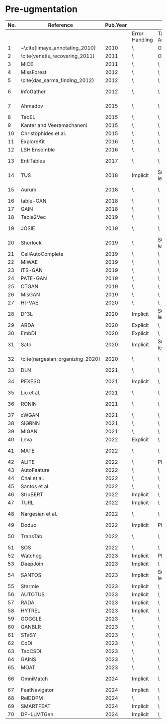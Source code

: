 # Pre-ugmentation

<table class="tg"><thead>
  <tr>
    <th class="tg-c3ow">No.</th>
    <th class="tg-c3ow">Reference</th>
    <th class="tg-0pky">Pub.Year</th>
    <th class="tg-c3ow" colspan="8">Pre-augmentation Methods</th>
    <th class="tg-c3ow" colspan="3">Target Tasks</th>
  </tr></thead>
<tbody>
  <tr>
    <td class="tg-c3ow"></td>
    <td class="tg-c3ow"></td>
    <td class="tg-0pky"></td>
    <td class="tg-c3ow">Error Handling</td>
    <td class="tg-c3ow">Table Annotation</td>
    <td class="tg-c3ow">Table Simplification</td>
    <td class="tg-c3ow">Table Representation</td>
    <td class="tg-c3ow">Table Indexing</td>
    <td class="tg-c3ow">Table Navigation</td>
    <td class="tg-c3ow">Schema Matching</td>
    <td class="tg-c3ow">Entity Matching</td>
    <td class="tg-c3ow">Augmentation</td>
    <td class="tg-c3ow">Table Search</td>
    <td class="tg-c3ow">Semantics Detection</td>
  </tr>
  <tr>
    <td class="tg-c3ow">1</td>
    <td class="tg-0pky">~\cite{limaye_annotating_2010}</td>
    <td class="tg-0pky">2010</td>
    <td class="tg-c3ow">\</td>
    <td class="tg-c3ow">Ontology</td>
    <td class="tg-c3ow">\</td>
    <td class="tg-c3ow">Content</td>
    <td class="tg-c3ow">\</td>
    <td class="tg-c3ow">\</td>
    <td class="tg-c3ow">\</td>
    <td class="tg-c3ow">\</td>
    <td class="tg-c3ow"></td>
    <td class="tg-c3ow">✓</td>
    <td class="tg-c3ow">✓</td>
  </tr>
  <tr>
    <td class="tg-c3ow">2</td>
    <td class="tg-0pky">\cite{venetis_recovering_2011}</td>
    <td class="tg-0pky">2011</td>
    <td class="tg-c3ow">\</td>
    <td class="tg-c3ow">Ontology</td>
    <td class="tg-c3ow">\</td>
    <td class="tg-c3ow">Content</td>
    <td class="tg-c3ow">\</td>
    <td class="tg-c3ow">\</td>
    <td class="tg-c3ow">Textual</td>
    <td class="tg-c3ow">\</td>
    <td class="tg-c3ow"></td>
    <td class="tg-c3ow">✓</td>
    <td class="tg-c3ow">✓</td>
  </tr>
  <tr>
    <td class="tg-c3ow">3</td>
    <td class="tg-0pky">MICE</td>
    <td class="tg-0pky">2011</td>
    <td class="tg-c3ow">\</td>
    <td class="tg-c3ow">\</td>
    <td class="tg-c3ow">\</td>
    <td class="tg-c3ow">Content</td>
    <td class="tg-c3ow">\</td>
    <td class="tg-c3ow">\</td>
    <td class="tg-c3ow">\</td>
    <td class="tg-c3ow">\</td>
    <td class="tg-c3ow">✓</td>
    <td class="tg-0pky"></td>
    <td class="tg-0pky"></td>
  </tr>
  <tr>
    <td class="tg-c3ow">4</td>
    <td class="tg-0pky">MissForest</td>
    <td class="tg-0pky">2012</td>
    <td class="tg-c3ow">\</td>
    <td class="tg-c3ow">\</td>
    <td class="tg-c3ow">\</td>
    <td class="tg-c3ow">Content</td>
    <td class="tg-c3ow">\</td>
    <td class="tg-c3ow">\</td>
    <td class="tg-c3ow">\</td>
    <td class="tg-c3ow">\</td>
    <td class="tg-c3ow">✓</td>
    <td class="tg-0pky"></td>
    <td class="tg-0pky"></td>
  </tr>
  <tr>
    <td class="tg-c3ow">5</td>
    <td class="tg-0pky">\cite{das_sarma_finding_2012}</td>
    <td class="tg-0pky">2012</td>
    <td class="tg-c3ow">\</td>
    <td class="tg-c3ow">\</td>
    <td class="tg-c3ow">\</td>
    <td class="tg-c3ow">Content+Metadata</td>
    <td class="tg-c3ow">\</td>
    <td class="tg-c3ow">\</td>
    <td class="tg-c3ow">Textual+Metadata</td>
    <td class="tg-c3ow">KB</td>
    <td class="tg-c3ow"></td>
    <td class="tg-c3ow">✓</td>
    <td class="tg-c3ow"></td>
  </tr>
  <tr>
    <td class="tg-c3ow">6</td>
    <td class="tg-0pky">InfoGather</td>
    <td class="tg-0pky">2012</td>
    <td class="tg-c3ow">\</td>
    <td class="tg-c3ow">\</td>
    <td class="tg-c3ow">Summarization</td>
    <td class="tg-c3ow">Content+Metadata</td>
    <td class="tg-c3ow">Inverted index</td>
    <td class="tg-c3ow">\</td>
    <td class="tg-c3ow">Textual+Metadata</td>
    <td class="tg-c3ow">Semantic</td>
    <td class="tg-c3ow">✓</td>
    <td class="tg-c3ow"></td>
    <td class="tg-c3ow"></td>
  </tr>
  <tr>
    <td class="tg-c3ow">7</td>
    <td class="tg-0pky">Ahmadov</td>
    <td class="tg-0pky">2015</td>
    <td class="tg-c3ow">\</td>
    <td class="tg-c3ow">\</td>
    <td class="tg-c3ow">\</td>
    <td class="tg-c3ow">Content+Metadata</td>
    <td class="tg-c3ow">Inverted index</td>
    <td class="tg-c3ow">\</td>
    <td class="tg-c3ow">\</td>
    <td class="tg-c3ow">\</td>
    <td class="tg-c3ow">✓</td>
    <td class="tg-0pky"></td>
    <td class="tg-0pky"></td>
  </tr>
  <tr>
    <td class="tg-c3ow">8</td>
    <td class="tg-0pky">TabEL</td>
    <td class="tg-0pky">2015</td>
    <td class="tg-c3ow">\</td>
    <td class="tg-c3ow">\</td>
    <td class="tg-c3ow">\</td>
    <td class="tg-c3ow">Content</td>
    <td class="tg-c3ow">\</td>
    <td class="tg-c3ow">\</td>
    <td class="tg-c3ow">\</td>
    <td class="tg-c3ow">DB</td>
    <td class="tg-c3ow">✓</td>
    <td class="tg-c3ow">✓</td>
    <td class="tg-c3ow"></td>
  </tr>
  <tr>
    <td class="tg-c3ow">9</td>
    <td class="tg-0pky">Kanter and Veeramachaneni</td>
    <td class="tg-0pky">2015</td>
    <td class="tg-c3ow">\</td>
    <td class="tg-c3ow">\</td>
    <td class="tg-c3ow">\</td>
    <td class="tg-c3ow">Content</td>
    <td class="tg-c3ow">\</td>
    <td class="tg-c3ow">\</td>
    <td class="tg-c3ow">\</td>
    <td class="tg-c3ow">\</td>
    <td class="tg-c3ow">✓</td>
    <td class="tg-0pky"></td>
    <td class="tg-0pky"></td>
  </tr>
  <tr>
    <td class="tg-c3ow">10</td>
    <td class="tg-0pky">Christophides et al.</td>
    <td class="tg-0pky">2015</td>
    <td class="tg-c3ow">\</td>
    <td class="tg-c3ow">\</td>
    <td class="tg-c3ow">\</td>
    <td class="tg-c3ow">Content</td>
    <td class="tg-c3ow">\</td>
    <td class="tg-c3ow">\</td>
    <td class="tg-c3ow">\</td>
    <td class="tg-c3ow">KB</td>
    <td class="tg-c3ow">✓</td>
    <td class="tg-c3ow">✓</td>
    <td class="tg-c3ow"></td>
  </tr>
  <tr>
    <td class="tg-c3ow">11</td>
    <td class="tg-0pky">ExploreKit</td>
    <td class="tg-0pky">2016</td>
    <td class="tg-c3ow">\</td>
    <td class="tg-c3ow">\</td>
    <td class="tg-c3ow">\</td>
    <td class="tg-c3ow">Content</td>
    <td class="tg-c3ow">\</td>
    <td class="tg-c3ow">\</td>
    <td class="tg-c3ow">\</td>
    <td class="tg-c3ow">\</td>
    <td class="tg-c3ow">✓</td>
    <td class="tg-0pky"></td>
    <td class="tg-0pky"></td>
  </tr>
  <tr>
    <td class="tg-c3ow">12</td>
    <td class="tg-0pky">LSH Ensemble</td>
    <td class="tg-0pky">2016</td>
    <td class="tg-c3ow">\</td>
    <td class="tg-c3ow">\</td>
    <td class="tg-c3ow">\</td>
    <td class="tg-c3ow">Content</td>
    <td class="tg-c3ow">LSH</td>
    <td class="tg-c3ow">\</td>
    <td class="tg-c3ow">\</td>
    <td class="tg-c3ow">\</td>
    <td class="tg-c3ow">✓</td>
    <td class="tg-c3ow">✓</td>
    <td class="tg-c3ow"></td>
  </tr>
  <tr>
    <td class="tg-c3ow">13</td>
    <td class="tg-0pky">EntiTables</td>
    <td class="tg-0pky">2017</td>
    <td class="tg-c3ow">\</td>
    <td class="tg-c3ow">\</td>
    <td class="tg-c3ow">\</td>
    <td class="tg-c3ow">Content</td>
    <td class="tg-c3ow">Inverted index</td>
    <td class="tg-c3ow">\</td>
    <td class="tg-c3ow">\</td>
    <td class="tg-c3ow">KB+DB</td>
    <td class="tg-c3ow">✓</td>
    <td class="tg-c3ow"></td>
    <td class="tg-c3ow"></td>
  </tr>
  <tr>
    <td class="tg-c3ow">14</td>
    <td class="tg-0pky">TUS</td>
    <td class="tg-0pky">2018</td>
    <td class="tg-c3ow">Implicit</td>
    <td class="tg-c3ow">Supervised-learning</td>
    <td class="tg-c3ow">\</td>
    <td class="tg-c3ow">Content</td>
    <td class="tg-c3ow">LSH</td>
    <td class="tg-c3ow">\</td>
    <td class="tg-c3ow">Textual</td>
    <td class="tg-c3ow">\</td>
    <td class="tg-c3ow">✓</td>
    <td class="tg-c3ow">✓</td>
    <td class="tg-c3ow"></td>
  </tr>
  <tr>
    <td class="tg-c3ow">15</td>
    <td class="tg-0pky">Aurum</td>
    <td class="tg-0pky">2018</td>
    <td class="tg-c3ow">\</td>
    <td class="tg-c3ow">\</td>
    <td class="tg-c3ow">\</td>
    <td class="tg-c3ow">Content</td>
    <td class="tg-c3ow">\</td>
    <td class="tg-c3ow">Linkage graph</td>
    <td class="tg-c3ow">Numerical</td>
    <td class="tg-c3ow">\</td>
    <td class="tg-c3ow"></td>
    <td class="tg-c3ow">✓</td>
    <td class="tg-c3ow"></td>
  </tr>
  <tr>
    <td class="tg-c3ow">16</td>
    <td class="tg-0pky">table-GAN</td>
    <td class="tg-0pky">2018</td>
    <td class="tg-c3ow">\</td>
    <td class="tg-c3ow">\</td>
    <td class="tg-c3ow">\</td>
    <td class="tg-c3ow">Content</td>
    <td class="tg-c3ow">\</td>
    <td class="tg-c3ow">\</td>
    <td class="tg-c3ow">\</td>
    <td class="tg-c3ow">\</td>
    <td class="tg-c3ow">✓</td>
    <td class="tg-0pky"></td>
    <td class="tg-0pky"></td>
  </tr>
  <tr>
    <td class="tg-c3ow">17</td>
    <td class="tg-0pky">GAIN</td>
    <td class="tg-0pky">2018</td>
    <td class="tg-c3ow">\</td>
    <td class="tg-c3ow">\</td>
    <td class="tg-c3ow">\</td>
    <td class="tg-c3ow">Content</td>
    <td class="tg-c3ow">\</td>
    <td class="tg-c3ow">\</td>
    <td class="tg-c3ow">\</td>
    <td class="tg-c3ow">\</td>
    <td class="tg-c3ow">✓</td>
    <td class="tg-0pky"></td>
    <td class="tg-0pky"></td>
  </tr>
  <tr>
    <td class="tg-c3ow">18</td>
    <td class="tg-0pky">Table2Vec</td>
    <td class="tg-0pky">2019</td>
    <td class="tg-c3ow">\</td>
    <td class="tg-c3ow">\</td>
    <td class="tg-c3ow">\</td>
    <td class="tg-c3ow">Content</td>
    <td class="tg-c3ow">\</td>
    <td class="tg-c3ow">\</td>
    <td class="tg-c3ow">\</td>
    <td class="tg-c3ow">KB+DB</td>
    <td class="tg-c3ow">✓</td>
    <td class="tg-c3ow"></td>
    <td class="tg-c3ow"></td>
  </tr>
  <tr>
    <td class="tg-c3ow">19</td>
    <td class="tg-0pky">JOSIE</td>
    <td class="tg-0pky">2019</td>
    <td class="tg-c3ow">\</td>
    <td class="tg-c3ow">\</td>
    <td class="tg-c3ow">\</td>
    <td class="tg-c3ow">Content</td>
    <td class="tg-c3ow">Inverted index</td>
    <td class="tg-c3ow">\</td>
    <td class="tg-c3ow">\</td>
    <td class="tg-c3ow">\</td>
    <td class="tg-c3ow">✓</td>
    <td class="tg-c3ow">✓</td>
    <td class="tg-c3ow"></td>
  </tr>
  <tr>
    <td class="tg-c3ow">20</td>
    <td class="tg-0pky">Sherlock</td>
    <td class="tg-0pky">2019</td>
    <td class="tg-c3ow">\</td>
    <td class="tg-c3ow">Supervised-learning</td>
    <td class="tg-c3ow">\</td>
    <td class="tg-c3ow">Content</td>
    <td class="tg-c3ow">\</td>
    <td class="tg-c3ow">\</td>
    <td class="tg-c3ow">\</td>
    <td class="tg-c3ow">\</td>
    <td class="tg-c3ow">✓</td>
    <td class="tg-c3ow"></td>
    <td class="tg-c3ow"></td>
  </tr>
  <tr>
    <td class="tg-c3ow">21</td>
    <td class="tg-0pky">CellAutoComplete</td>
    <td class="tg-0pky">2019</td>
    <td class="tg-c3ow">\</td>
    <td class="tg-c3ow">\</td>
    <td class="tg-c3ow">Summarization</td>
    <td class="tg-c3ow">Content+Metadata</td>
    <td class="tg-c3ow">\</td>
    <td class="tg-c3ow">\</td>
    <td class="tg-c3ow">\</td>
    <td class="tg-c3ow">KB+DB</td>
    <td class="tg-c3ow">✓</td>
    <td class="tg-0pky"></td>
    <td class="tg-0pky"></td>
  </tr>
  <tr>
    <td class="tg-c3ow">22</td>
    <td class="tg-0pky">MIWAE</td>
    <td class="tg-0pky">2019</td>
    <td class="tg-c3ow">\</td>
    <td class="tg-c3ow">\</td>
    <td class="tg-c3ow">\</td>
    <td class="tg-c3ow">Content</td>
    <td class="tg-c3ow">\</td>
    <td class="tg-c3ow">\</td>
    <td class="tg-c3ow">\</td>
    <td class="tg-c3ow">\</td>
    <td class="tg-c3ow">✓</td>
    <td class="tg-0pky"></td>
    <td class="tg-0pky"></td>
  </tr>
  <tr>
    <td class="tg-c3ow">23</td>
    <td class="tg-0pky">ITS-GAN</td>
    <td class="tg-0pky">2019</td>
    <td class="tg-c3ow">\</td>
    <td class="tg-c3ow">\</td>
    <td class="tg-c3ow">\</td>
    <td class="tg-c3ow">Content</td>
    <td class="tg-c3ow">\</td>
    <td class="tg-c3ow">\</td>
    <td class="tg-c3ow">\</td>
    <td class="tg-c3ow">\</td>
    <td class="tg-c3ow">✓</td>
    <td class="tg-0pky"></td>
    <td class="tg-0pky"></td>
  </tr>
  <tr>
    <td class="tg-c3ow">24</td>
    <td class="tg-0pky">PATE-GAN</td>
    <td class="tg-0pky">2019</td>
    <td class="tg-c3ow">\</td>
    <td class="tg-c3ow">\</td>
    <td class="tg-c3ow">\</td>
    <td class="tg-c3ow">Content</td>
    <td class="tg-c3ow">\</td>
    <td class="tg-c3ow">\</td>
    <td class="tg-c3ow">\</td>
    <td class="tg-c3ow">\</td>
    <td class="tg-c3ow">✓</td>
    <td class="tg-c3ow"></td>
    <td class="tg-0pky"></td>
  </tr>
  <tr>
    <td class="tg-c3ow">25</td>
    <td class="tg-0pky">CTGAN</td>
    <td class="tg-0pky">2019</td>
    <td class="tg-c3ow">\</td>
    <td class="tg-c3ow">\</td>
    <td class="tg-c3ow">\</td>
    <td class="tg-c3ow">Content</td>
    <td class="tg-c3ow">\</td>
    <td class="tg-c3ow">\</td>
    <td class="tg-c3ow">\</td>
    <td class="tg-c3ow">\</td>
    <td class="tg-c3ow">✓</td>
    <td class="tg-0pky"></td>
    <td class="tg-0pky"></td>
  </tr>
  <tr>
    <td class="tg-c3ow">26</td>
    <td class="tg-0pky">MisGAN</td>
    <td class="tg-0pky">2019</td>
    <td class="tg-c3ow">\</td>
    <td class="tg-c3ow">\</td>
    <td class="tg-c3ow">\</td>
    <td class="tg-c3ow">Content</td>
    <td class="tg-c3ow">\</td>
    <td class="tg-c3ow">\</td>
    <td class="tg-c3ow">\</td>
    <td class="tg-c3ow">\</td>
    <td class="tg-c3ow">✓</td>
    <td class="tg-0pky"></td>
    <td class="tg-0pky"></td>
  </tr>
  <tr>
    <td class="tg-c3ow">27</td>
    <td class="tg-0pky">HI-VAE</td>
    <td class="tg-0pky">2020</td>
    <td class="tg-c3ow">\</td>
    <td class="tg-c3ow">\</td>
    <td class="tg-c3ow">\</td>
    <td class="tg-c3ow">Content</td>
    <td class="tg-c3ow">\</td>
    <td class="tg-c3ow">\</td>
    <td class="tg-c3ow">\</td>
    <td class="tg-c3ow">\</td>
    <td class="tg-c3ow">✓</td>
    <td class="tg-0pky"></td>
    <td class="tg-0pky"></td>
  </tr>
  <tr>
    <td class="tg-c3ow">28</td>
    <td class="tg-0pky">D^3L</td>
    <td class="tg-0pky">2020</td>
    <td class="tg-c3ow">Implicit</td>
    <td class="tg-c3ow">Supervised-learning</td>
    <td class="tg-c3ow">\</td>
    <td class="tg-c3ow">Content</td>
    <td class="tg-c3ow">LSH</td>
    <td class="tg-c3ow">\</td>
    <td class="tg-c3ow">Textual+Numerical</td>
    <td class="tg-c3ow">\</td>
    <td class="tg-c3ow">✓</td>
    <td class="tg-c3ow">✓</td>
    <td class="tg-c3ow"></td>
  </tr>
  <tr>
    <td class="tg-c3ow">29</td>
    <td class="tg-0pky">ARDA</td>
    <td class="tg-0pky">2020</td>
    <td class="tg-c3ow">Explicit</td>
    <td class="tg-c3ow">\</td>
    <td class="tg-c3ow">Sampling</td>
    <td class="tg-c3ow">Content</td>
    <td class="tg-c3ow">\</td>
    <td class="tg-c3ow">\</td>
    <td class="tg-c3ow">\</td>
    <td class="tg-c3ow">\</td>
    <td class="tg-c3ow">✓</td>
    <td class="tg-0pky"></td>
    <td class="tg-0pky"></td>
  </tr>
  <tr>
    <td class="tg-c3ow">30</td>
    <td class="tg-0pky">EmbDI</td>
    <td class="tg-0pky">2020</td>
    <td class="tg-c3ow">Explicit</td>
    <td class="tg-c3ow">\</td>
    <td class="tg-c3ow">\</td>
    <td class="tg-c3ow">Content+Context</td>
    <td class="tg-c3ow">\</td>
    <td class="tg-c3ow">\</td>
    <td class="tg-c3ow">\</td>
    <td class="tg-c3ow">\</td>
    <td class="tg-c3ow">✓</td>
    <td class="tg-c3ow"></td>
    <td class="tg-c3ow"></td>
  </tr>
  <tr>
    <td class="tg-c3ow">31</td>
    <td class="tg-0pky">Sato</td>
    <td class="tg-0pky">2020</td>
    <td class="tg-c3ow">Implicit</td>
    <td class="tg-c3ow">Supervised-learning</td>
    <td class="tg-c3ow">Summarization</td>
    <td class="tg-c3ow">Content+Context</td>
    <td class="tg-c3ow">\</td>
    <td class="tg-c3ow">\</td>
    <td class="tg-c3ow">\</td>
    <td class="tg-c3ow">\</td>
    <td class="tg-c3ow"></td>
    <td class="tg-c3ow"></td>
    <td class="tg-c3ow">✓</td>
  </tr>
  <tr>
    <td class="tg-c3ow">32</td>
    <td class="tg-0pky">\cite{nargesian_organizing_2020}</td>
    <td class="tg-0pky">2020</td>
    <td class="tg-c3ow">\</td>
    <td class="tg-c3ow">\</td>
    <td class="tg-c3ow">\</td>
    <td class="tg-c3ow">Content</td>
    <td class="tg-c3ow">\</td>
    <td class="tg-c3ow">Linkage graph</td>
    <td class="tg-c3ow">\</td>
    <td class="tg-c3ow">\</td>
    <td class="tg-c3ow"></td>
    <td class="tg-c3ow">✓</td>
    <td class="tg-c3ow"></td>
  </tr>
  <tr>
    <td class="tg-c3ow">33</td>
    <td class="tg-0pky">DLN </td>
    <td class="tg-0pky">2021</td>
    <td class="tg-c3ow">\</td>
    <td class="tg-c3ow">\</td>
    <td class="tg-c3ow">Sampling</td>
    <td class="tg-c3ow">Content+Metadata</td>
    <td class="tg-c3ow">\</td>
    <td class="tg-c3ow">\</td>
    <td class="tg-c3ow">\</td>
    <td class="tg-c3ow">\</td>
    <td class="tg-0pky"></td>
    <td class="tg-c3ow">✓</td>
    <td class="tg-0pky"></td>
  </tr>
  <tr>
    <td class="tg-c3ow">34</td>
    <td class="tg-0pky">PEXESO</td>
    <td class="tg-0pky">2021</td>
    <td class="tg-c3ow">Implicit</td>
    <td class="tg-c3ow">\</td>
    <td class="tg-c3ow">\</td>
    <td class="tg-c3ow">Content</td>
    <td class="tg-c3ow">Inverted index</td>
    <td class="tg-c3ow">\</td>
    <td class="tg-c3ow">Textual</td>
    <td class="tg-c3ow">\</td>
    <td class="tg-c3ow">✓</td>
    <td class="tg-c3ow">✓</td>
    <td class="tg-c3ow"></td>
  </tr>
  <tr>
    <td class="tg-c3ow">35</td>
    <td class="tg-0pky">Liu et al.</td>
    <td class="tg-0pky">2021</td>
    <td class="tg-c3ow">\</td>
    <td class="tg-c3ow">\</td>
    <td class="tg-c3ow">\</td>
    <td class="tg-c3ow">Content</td>
    <td class="tg-c3ow">\</td>
    <td class="tg-c3ow">\</td>
    <td class="tg-c3ow">\</td>
    <td class="tg-c3ow">\</td>
    <td class="tg-c3ow">✓</td>
    <td class="tg-0pky"></td>
    <td class="tg-0pky"></td>
  </tr>
  <tr>
    <td class="tg-c3ow">36</td>
    <td class="tg-0pky">RONIN</td>
    <td class="tg-0pky">2021</td>
    <td class="tg-c3ow">\</td>
    <td class="tg-c3ow">\</td>
    <td class="tg-c3ow">\</td>
    <td class="tg-c3ow">Content</td>
    <td class="tg-c3ow">\</td>
    <td class="tg-c3ow">Hierarchical structure</td>
    <td class="tg-c3ow">\</td>
    <td class="tg-c3ow">\</td>
    <td class="tg-c3ow"></td>
    <td class="tg-c3ow">✓</td>
    <td class="tg-c3ow"></td>
  </tr>
  <tr>
    <td class="tg-c3ow">37</td>
    <td class="tg-0pky">cWGAN</td>
    <td class="tg-0pky">2021</td>
    <td class="tg-c3ow">\</td>
    <td class="tg-c3ow">\</td>
    <td class="tg-c3ow">\</td>
    <td class="tg-c3ow">Content</td>
    <td class="tg-c3ow">\</td>
    <td class="tg-c3ow">\</td>
    <td class="tg-c3ow">\</td>
    <td class="tg-c3ow">\</td>
    <td class="tg-c3ow">✓</td>
    <td class="tg-0pky"></td>
    <td class="tg-0pky"></td>
  </tr>
  <tr>
    <td class="tg-c3ow">38</td>
    <td class="tg-0pky">SIGRNN</td>
    <td class="tg-0pky">2021</td>
    <td class="tg-c3ow">\</td>
    <td class="tg-c3ow">\</td>
    <td class="tg-c3ow">\</td>
    <td class="tg-c3ow">Content</td>
    <td class="tg-c3ow">\</td>
    <td class="tg-c3ow">\</td>
    <td class="tg-c3ow">\</td>
    <td class="tg-c3ow">\</td>
    <td class="tg-c3ow">✓</td>
    <td class="tg-0pky"></td>
    <td class="tg-0pky"></td>
  </tr>
  <tr>
    <td class="tg-c3ow">39</td>
    <td class="tg-0pky">MIGAN</td>
    <td class="tg-0pky">2021</td>
    <td class="tg-c3ow">\</td>
    <td class="tg-c3ow">\</td>
    <td class="tg-c3ow">\</td>
    <td class="tg-c3ow">Content</td>
    <td class="tg-c3ow">\</td>
    <td class="tg-c3ow">\</td>
    <td class="tg-c3ow">\</td>
    <td class="tg-c3ow">\</td>
    <td class="tg-c3ow">✓</td>
    <td class="tg-0pky"></td>
    <td class="tg-0pky"></td>
  </tr>
  <tr>
    <td class="tg-c3ow">40</td>
    <td class="tg-0pky">Leva</td>
    <td class="tg-0pky">2022</td>
    <td class="tg-c3ow">Explicit</td>
    <td class="tg-c3ow">\</td>
    <td class="tg-c3ow">\</td>
    <td class="tg-c3ow">Content</td>
    <td class="tg-c3ow">\</td>
    <td class="tg-c3ow">\</td>
    <td class="tg-c3ow">\</td>
    <td class="tg-c3ow">\</td>
    <td class="tg-c3ow">✓</td>
    <td class="tg-c3ow"></td>
    <td class="tg-c3ow"></td>
  </tr>
  <tr>
    <td class="tg-c3ow">41</td>
    <td class="tg-0pky">MATE</td>
    <td class="tg-0pky">2022</td>
    <td class="tg-c3ow">\</td>
    <td class="tg-c3ow">\</td>
    <td class="tg-c3ow">\</td>
    <td class="tg-c3ow">Content</td>
    <td class="tg-c3ow">Inverted index</td>
    <td class="tg-c3ow">\</td>
    <td class="tg-c3ow">\</td>
    <td class="tg-c3ow">\</td>
    <td class="tg-c3ow">✓</td>
    <td class="tg-c3ow"></td>
    <td class="tg-c3ow"></td>
  </tr>
  <tr>
    <td class="tg-c3ow">42</td>
    <td class="tg-0pky">ALITE</td>
    <td class="tg-0pky">2022</td>
    <td class="tg-c3ow">\</td>
    <td class="tg-c3ow">PLMs</td>
    <td class="tg-c3ow">\</td>
    <td class="tg-c3ow">Content</td>
    <td class="tg-c3ow">\</td>
    <td class="tg-c3ow">Clustering</td>
    <td class="tg-c3ow">\</td>
    <td class="tg-c3ow">\</td>
    <td class="tg-c3ow">✓</td>
    <td class="tg-0pky"></td>
    <td class="tg-0pky"></td>
  </tr>
  <tr>
    <td class="tg-c3ow">43</td>
    <td class="tg-0pky">AutoFeature</td>
    <td class="tg-0pky">2022</td>
    <td class="tg-c3ow">\</td>
    <td class="tg-c3ow">\</td>
    <td class="tg-c3ow">Sampling</td>
    <td class="tg-c3ow">Content</td>
    <td class="tg-c3ow">\</td>
    <td class="tg-c3ow">\</td>
    <td class="tg-c3ow">\</td>
    <td class="tg-c3ow">\</td>
    <td class="tg-c3ow">✓</td>
    <td class="tg-0pky"></td>
    <td class="tg-0pky"></td>
  </tr>
  <tr>
    <td class="tg-c3ow">44</td>
    <td class="tg-0pky">Chai et al.</td>
    <td class="tg-0pky">2022</td>
    <td class="tg-c3ow">\</td>
    <td class="tg-c3ow">\</td>
    <td class="tg-c3ow">\</td>
    <td class="tg-c3ow">Content</td>
    <td class="tg-c3ow">\</td>
    <td class="tg-c3ow">Clustering</td>
    <td class="tg-c3ow">\</td>
    <td class="tg-c3ow">\</td>
    <td class="tg-c3ow">✓</td>
    <td class="tg-c3ow">✓</td>
    <td class="tg-0pky"></td>
  </tr>
  <tr>
    <td class="tg-c3ow">45</td>
    <td class="tg-0pky">Santos et al.</td>
    <td class="tg-0pky">2022</td>
    <td class="tg-c3ow">\</td>
    <td class="tg-c3ow">\</td>
    <td class="tg-c3ow">\</td>
    <td class="tg-c3ow">Content</td>
    <td class="tg-c3ow">\</td>
    <td class="tg-c3ow">\</td>
    <td class="tg-c3ow">\</td>
    <td class="tg-c3ow">\</td>
    <td class="tg-c3ow">✓</td>
    <td class="tg-c3ow">✓</td>
    <td class="tg-c3ow"></td>
  </tr>
  <tr>
    <td class="tg-c3ow">46</td>
    <td class="tg-0pky">StruBERT</td>
    <td class="tg-0pky">2022</td>
    <td class="tg-c3ow">Implicit</td>
    <td class="tg-c3ow">\</td>
    <td class="tg-c3ow">Summarization</td>
    <td class="tg-c3ow">Content+Context+Metadata</td>
    <td class="tg-c3ow">\</td>
    <td class="tg-c3ow">\</td>
    <td class="tg-c3ow">\</td>
    <td class="tg-c3ow">\</td>
    <td class="tg-c3ow"></td>
    <td class="tg-c3ow">✓</td>
    <td class="tg-c3ow"></td>
  </tr>
  <tr>
    <td class="tg-c3ow">47</td>
    <td class="tg-0pky">TURL</td>
    <td class="tg-0pky">2022</td>
    <td class="tg-c3ow">Implicit</td>
    <td class="tg-c3ow">\</td>
    <td class="tg-c3ow">Summarization</td>
    <td class="tg-c3ow">Content+Context+Metadata</td>
    <td class="tg-c3ow">\</td>
    <td class="tg-c3ow">\</td>
    <td class="tg-c3ow">\</td>
    <td class="tg-c3ow">\</td>
    <td class="tg-c3ow">✓</td>
    <td class="tg-c3ow"></td>
    <td class="tg-c3ow">✓</td>
  </tr>
  <tr>
    <td class="tg-c3ow">48</td>
    <td class="tg-0pky">Nargesian et al.</td>
    <td class="tg-0pky">2022</td>
    <td class="tg-c3ow">\</td>
    <td class="tg-c3ow">\</td>
    <td class="tg-c3ow">\</td>
    <td class="tg-c3ow">Content</td>
    <td class="tg-c3ow">\</td>
    <td class="tg-c3ow">Linkage graph</td>
    <td class="tg-c3ow">\</td>
    <td class="tg-c3ow">\</td>
    <td class="tg-c3ow"></td>
    <td class="tg-c3ow">✓</td>
    <td class="tg-c3ow"></td>
  </tr>
  <tr>
    <td class="tg-c3ow">49</td>
    <td class="tg-0pky">Doduo</td>
    <td class="tg-0pky">2022</td>
    <td class="tg-c3ow">Implicit</td>
    <td class="tg-c3ow">PLMs</td>
    <td class="tg-c3ow">\</td>
    <td class="tg-c3ow">Content+Context</td>
    <td class="tg-c3ow">\</td>
    <td class="tg-c3ow">\</td>
    <td class="tg-c3ow">\</td>
    <td class="tg-c3ow">\</td>
    <td class="tg-c3ow"></td>
    <td class="tg-c3ow"></td>
    <td class="tg-c3ow">✓</td>
  </tr>
  <tr>
    <td class="tg-c3ow">50</td>
    <td class="tg-0pky">TransTab</td>
    <td class="tg-0pky">2022</td>
    <td class="tg-c3ow">\</td>
    <td class="tg-c3ow">\</td>
    <td class="tg-c3ow">\</td>
    <td class="tg-c3ow">Content</td>
    <td class="tg-c3ow">\</td>
    <td class="tg-c3ow">Linkage graph</td>
    <td class="tg-c3ow">\</td>
    <td class="tg-c3ow">\</td>
    <td class="tg-c3ow">✓</td>
    <td class="tg-0pky"></td>
    <td class="tg-0pky"></td>
  </tr>
  <tr>
    <td class="tg-baqh">51</td>
    <td class="tg-0lax">SOS</td>
    <td class="tg-0lax">2022</td>
    <td class="tg-baqh">\</td>
    <td class="tg-baqh">\</td>
    <td class="tg-baqh">\</td>
    <td class="tg-baqh">Content</td>
    <td class="tg-baqh">\</td>
    <td class="tg-baqh">\</td>
    <td class="tg-baqh">\</td>
    <td class="tg-baqh">\</td>
    <td class="tg-baqh">✓</td>
    <td class="tg-0lax"></td>
    <td class="tg-0lax"></td>
  </tr>
  <tr>
    <td class="tg-c3ow">52</td>
    <td class="tg-0pky">Watchog</td>
    <td class="tg-0pky">2023</td>
    <td class="tg-c3ow">Implicit</td>
    <td class="tg-c3ow">PLMs</td>
    <td class="tg-c3ow">Summarization</td>
    <td class="tg-c3ow">Content+Context+Metadata</td>
    <td class="tg-c3ow">\</td>
    <td class="tg-c3ow">\</td>
    <td class="tg-c3ow">\</td>
    <td class="tg-c3ow">\</td>
    <td class="tg-c3ow"></td>
    <td class="tg-c3ow"></td>
    <td class="tg-c3ow">✓</td>
  </tr>
  <tr>
    <td class="tg-c3ow">53</td>
    <td class="tg-0pky">DeepJoin</td>
    <td class="tg-0pky">2023</td>
    <td class="tg-c3ow">Implicit</td>
    <td class="tg-c3ow">\</td>
    <td class="tg-c3ow">Sampling</td>
    <td class="tg-c3ow">Content</td>
    <td class="tg-c3ow">HNSW</td>
    <td class="tg-c3ow">\</td>
    <td class="tg-c3ow">Textual</td>
    <td class="tg-c3ow">\</td>
    <td class="tg-c3ow">✓</td>
    <td class="tg-c3ow">✓</td>
    <td class="tg-c3ow"></td>
  </tr>
  <tr>
    <td class="tg-c3ow">54</td>
    <td class="tg-0pky">SANTOS</td>
    <td class="tg-0pky">2023</td>
    <td class="tg-c3ow">Implicit</td>
    <td class="tg-c3ow">Supervised-learning</td>
    <td class="tg-c3ow">\</td>
    <td class="tg-c3ow">Content+Context</td>
    <td class="tg-c3ow">Inverted index</td>
    <td class="tg-c3ow">\</td>
    <td class="tg-c3ow">Textual</td>
    <td class="tg-c3ow">\</td>
    <td class="tg-c3ow">✓</td>
    <td class="tg-c3ow">✓</td>
    <td class="tg-c3ow"></td>
  </tr>
  <tr>
    <td class="tg-c3ow">55</td>
    <td class="tg-0pky">Starmie</td>
    <td class="tg-0pky">2023</td>
    <td class="tg-c3ow">Implicit</td>
    <td class="tg-c3ow">\</td>
    <td class="tg-c3ow">Sampling</td>
    <td class="tg-c3ow">Content+Context</td>
    <td class="tg-c3ow">LSH+HNSW</td>
    <td class="tg-c3ow">\</td>
    <td class="tg-c3ow">Textual</td>
    <td class="tg-c3ow">\</td>
    <td class="tg-c3ow">✓</td>
    <td class="tg-c3ow">✓</td>
    <td class="tg-c3ow"></td>
  </tr>
  <tr>
    <td class="tg-c3ow">56</td>
    <td class="tg-0pky">AUTOTUS</td>
    <td class="tg-0pky">2023</td>
    <td class="tg-c3ow">Implicit</td>
    <td class="tg-c3ow">\</td>
    <td class="tg-c3ow">Sampling</td>
    <td class="tg-c3ow">Content+Context</td>
    <td class="tg-c3ow">\</td>
    <td class="tg-c3ow">\</td>
    <td class="tg-c3ow">\</td>
    <td class="tg-c3ow">\</td>
    <td class="tg-c3ow">✓</td>
    <td class="tg-c3ow">✓</td>
    <td class="tg-c3ow"></td>
  </tr>
  <tr>
    <td class="tg-c3ow">57</td>
    <td class="tg-0pky">RADA</td>
    <td class="tg-0pky">2023</td>
    <td class="tg-c3ow">Implicit</td>
    <td class="tg-c3ow">\</td>
    <td class="tg-c3ow">\</td>
    <td class="tg-c3ow">Content+Context+Metadata</td>
    <td class="tg-c3ow">\</td>
    <td class="tg-c3ow">\</td>
    <td class="tg-c3ow">\</td>
    <td class="tg-c3ow">\</td>
    <td class="tg-c3ow">✓</td>
    <td class="tg-c3ow"></td>
    <td class="tg-c3ow"></td>
  </tr>
  <tr>
    <td class="tg-c3ow">58</td>
    <td class="tg-0pky">HYTREL</td>
    <td class="tg-0pky">2023</td>
    <td class="tg-c3ow">Implicit</td>
    <td class="tg-c3ow">\</td>
    <td class="tg-c3ow">\</td>
    <td class="tg-c3ow">Content+Context</td>
    <td class="tg-c3ow">\</td>
    <td class="tg-c3ow">\</td>
    <td class="tg-c3ow">\</td>
    <td class="tg-c3ow">\</td>
    <td class="tg-0pky"></td>
    <td class="tg-c3ow">✓</td>
    <td class="tg-c3ow">✓</td>
  </tr>
  <tr>
    <td class="tg-c3ow">59</td>
    <td class="tg-0pky">GOGGLE</td>
    <td class="tg-0pky">2023</td>
    <td class="tg-c3ow">\</td>
    <td class="tg-c3ow">\</td>
    <td class="tg-c3ow">\</td>
    <td class="tg-c3ow">Content+Context</td>
    <td class="tg-c3ow">\</td>
    <td class="tg-c3ow">\</td>
    <td class="tg-c3ow">\</td>
    <td class="tg-c3ow">\</td>
    <td class="tg-c3ow">✓</td>
    <td class="tg-0pky"></td>
    <td class="tg-0pky"></td>
  </tr>
  <tr>
    <td class="tg-c3ow">60</td>
    <td class="tg-0pky">GANBLR</td>
    <td class="tg-0pky">2023</td>
    <td class="tg-c3ow">\</td>
    <td class="tg-c3ow">\</td>
    <td class="tg-c3ow">\</td>
    <td class="tg-c3ow">Content</td>
    <td class="tg-c3ow">\</td>
    <td class="tg-c3ow">\</td>
    <td class="tg-c3ow">\</td>
    <td class="tg-c3ow">\</td>
    <td class="tg-c3ow">✓</td>
    <td class="tg-0pky"></td>
    <td class="tg-0pky"></td>
  </tr>
  <tr>
    <td class="tg-c3ow">61</td>
    <td class="tg-0pky">STaSY</td>
    <td class="tg-0pky">2023</td>
    <td class="tg-c3ow">\</td>
    <td class="tg-c3ow">\</td>
    <td class="tg-c3ow">\</td>
    <td class="tg-c3ow">Content</td>
    <td class="tg-c3ow">\</td>
    <td class="tg-c3ow">\</td>
    <td class="tg-c3ow">\</td>
    <td class="tg-c3ow">\</td>
    <td class="tg-c3ow">✓</td>
    <td class="tg-0pky"></td>
    <td class="tg-0pky"></td>
  </tr>
  <tr>
    <td class="tg-c3ow">62</td>
    <td class="tg-0pky">CoDi</td>
    <td class="tg-0pky">2023</td>
    <td class="tg-c3ow">\</td>
    <td class="tg-c3ow">\</td>
    <td class="tg-c3ow">\</td>
    <td class="tg-c3ow">Content</td>
    <td class="tg-c3ow">\</td>
    <td class="tg-c3ow">\</td>
    <td class="tg-c3ow">\</td>
    <td class="tg-c3ow">\</td>
    <td class="tg-c3ow">✓</td>
    <td class="tg-0pky"></td>
    <td class="tg-0pky"></td>
  </tr>
  <tr>
    <td class="tg-c3ow">63</td>
    <td class="tg-0pky">TabCSDI</td>
    <td class="tg-0pky">2023</td>
    <td class="tg-c3ow">\</td>
    <td class="tg-c3ow">\</td>
    <td class="tg-c3ow">\</td>
    <td class="tg-c3ow">Content</td>
    <td class="tg-c3ow">\</td>
    <td class="tg-c3ow">\</td>
    <td class="tg-c3ow">\</td>
    <td class="tg-c3ow">\</td>
    <td class="tg-c3ow">✓</td>
    <td class="tg-0pky"></td>
    <td class="tg-0pky"></td>
  </tr>
  <tr>
    <td class="tg-c3ow">64</td>
    <td class="tg-0pky">GAINS</td>
    <td class="tg-0pky">2023</td>
    <td class="tg-c3ow">\</td>
    <td class="tg-c3ow">\</td>
    <td class="tg-c3ow">\</td>
    <td class="tg-c3ow">Content</td>
    <td class="tg-c3ow">\</td>
    <td class="tg-c3ow">\</td>
    <td class="tg-c3ow">\</td>
    <td class="tg-c3ow">\</td>
    <td class="tg-c3ow">✓</td>
    <td class="tg-0pky"></td>
    <td class="tg-0pky"></td>
  </tr>
  <tr>
    <td class="tg-c3ow">65</td>
    <td class="tg-0pky">MOAT</td>
    <td class="tg-0pky">2023</td>
    <td class="tg-c3ow">\</td>
    <td class="tg-c3ow">\</td>
    <td class="tg-c3ow">\</td>
    <td class="tg-c3ow">Content</td>
    <td class="tg-c3ow">\</td>
    <td class="tg-c3ow">\</td>
    <td class="tg-c3ow">\</td>
    <td class="tg-c3ow">\</td>
    <td class="tg-c3ow">✓</td>
    <td class="tg-0pky"></td>
    <td class="tg-0pky"></td>
  </tr>
  <tr>
    <td class="tg-c3ow">66</td>
    <td class="tg-0pky">OmniMatch</td>
    <td class="tg-0pky">2024</td>
    <td class="tg-c3ow">Implicit</td>
    <td class="tg-c3ow">\</td>
    <td class="tg-c3ow">\</td>
    <td class="tg-c3ow">Content</td>
    <td class="tg-c3ow">\</td>
    <td class="tg-c3ow">Linkage graph</td>
    <td class="tg-c3ow">\</td>
    <td class="tg-c3ow">\</td>
    <td class="tg-0pky"></td>
    <td class="tg-c3ow">✓</td>
    <td class="tg-0pky"></td>
  </tr>
  <tr>
    <td class="tg-c3ow">67</td>
    <td class="tg-0pky">FeatNavigator</td>
    <td class="tg-0pky">2024</td>
    <td class="tg-c3ow">Implicit</td>
    <td class="tg-c3ow">\</td>
    <td class="tg-c3ow">\</td>
    <td class="tg-c3ow">Content</td>
    <td class="tg-c3ow">\</td>
    <td class="tg-c3ow">\</td>
    <td class="tg-c3ow">\</td>
    <td class="tg-c3ow">\</td>
    <td class="tg-0pky"></td>
    <td class="tg-c3ow">✓</td>
    <td class="tg-0pky"></td>
  </tr>
  <tr>
    <td class="tg-c3ow">68</td>
    <td class="tg-0pky">RelDDPM</td>
    <td class="tg-0pky">2024</td>
    <td class="tg-c3ow">\</td>
    <td class="tg-c3ow">\</td>
    <td class="tg-c3ow">\</td>
    <td class="tg-c3ow">Content</td>
    <td class="tg-c3ow">\</td>
    <td class="tg-c3ow">\</td>
    <td class="tg-c3ow">\</td>
    <td class="tg-c3ow">\</td>
    <td class="tg-c3ow">✓</td>
    <td class="tg-c3ow"></td>
    <td class="tg-0pky"></td>
  </tr>
  <tr>
    <td class="tg-c3ow">69</td>
    <td class="tg-0pky">SMARTFEAT</td>
    <td class="tg-0pky">2024</td>
    <td class="tg-c3ow">Implicit</td>
    <td class="tg-c3ow">\</td>
    <td class="tg-c3ow">\</td>
    <td class="tg-c3ow">Content+Context</td>
    <td class="tg-c3ow">\</td>
    <td class="tg-c3ow">\</td>
    <td class="tg-c3ow">\</td>
    <td class="tg-c3ow">\</td>
    <td class="tg-c3ow">✓</td>
    <td class="tg-0pky"></td>
    <td class="tg-0pky"></td>
  </tr>
  <tr>
    <td class="tg-c3ow">70</td>
    <td class="tg-0pky">DP-LLMTGen</td>
    <td class="tg-0pky">2024</td>
    <td class="tg-c3ow">Implicit</td>
    <td class="tg-c3ow">\</td>
    <td class="tg-c3ow">\</td>
    <td class="tg-c3ow">Content</td>
    <td class="tg-c3ow">\</td>
    <td class="tg-c3ow">\</td>
    <td class="tg-c3ow">\</td>
    <td class="tg-c3ow">\</td>
    <td class="tg-c3ow">✓</td>
    <td class="tg-0pky"></td>
    <td class="tg-0pky"></td>
  </tr>
</tbody></table>
